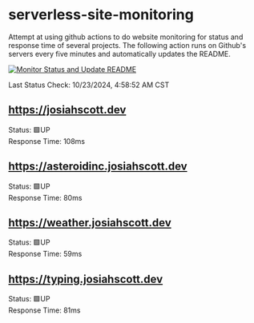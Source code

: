 # serverless-site-monitoring
Attempt at using github actions to do website monitoring for status and response time of several projects. The following action runs on Github's servers every five minutes and automatically updates the README.  

[![Monitor Status and Update README](https://github.com/JosiahSco/serverless-site-monitoring/actions/workflows/monitor.yaml/badge.svg)](https://github.com/JosiahSco/serverless-site-monitoring/actions/workflows/monitor.yaml)

Last Status Check: 10/23/2024, 4:58:52 AM CST

## https://josiahscott.dev
Status: 🟩UP  
Response Time: 108ms

## https://asteroidinc.josiahscott.dev
Status: 🟩UP  
Response Time: 80ms

## https://weather.josiahscott.dev
Status: 🟩UP  
Response Time: 59ms

## https://typing.josiahscott.dev
Status: 🟩UP  
Response Time: 81ms

